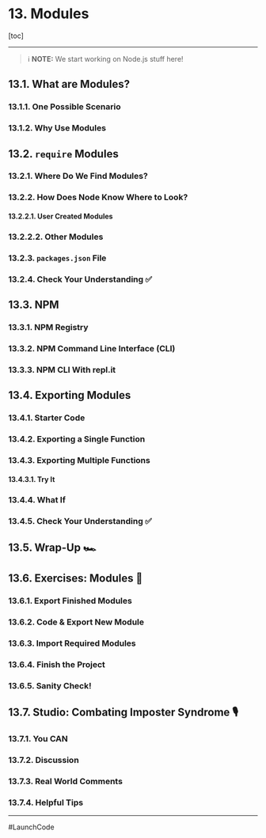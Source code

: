 # 13. Modules

[toc]

---

> :information_source: **NOTE:** We start working on Node.js stuff here!

## 13.1. What are Modules?

### 13.1.1. One Possible Scenario

### 13.1.2. Why Use Modules

## 13.2. `require` Modules

### 13.2.1. Where Do We Find Modules?

### 13.2.2. How Does Node Know Where to Look?

#### 13.2.2.1. User Created Modules

### 13.2.2.2. Other Modules

### 13.2.3. `packages.json` File

### 13.2.4. Check Your Understanding :white_check_mark:

## 13.3. NPM

### 13.3.1. NPM Registry

### 13.3.2. NPM Command Line Interface (CLI) ​​

### 13.3.3. NPM CLI With repl.it

## 13.4. Exporting Modules

### 13.4.1. Starter Code

### 13.4.2. Exporting a Single Function

### 13.4.3. Exporting Multiple Functions

#### 13.4.3.1. Try It

### 13.4.4. What If

### 13.4.5. Check Your Understanding :white_check_mark:

## 13.5. Wrap-Up :racing_car:

## 13.6. Exercises: Modules :runner:

### 13.6.1. Export Finished Modules

### 13.6.2. Code & Export New Module

### 13.6.3. Import Required Modules

### 13.6.4. Finish the Project

### 13.6.5. Sanity Check!

## 13.7. Studio: Combating Imposter Syndrome :studio_microphone:

### 13.7.1. You CAN

### 13.7.2. Discussion

### 13.7.3. Real World Comments

### 13.7.4. Helpful Tips



---

#LaunchCode